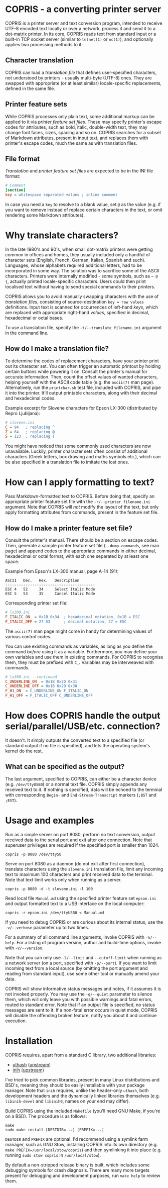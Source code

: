 # COPRIS - a converting printer server

COPRIS is a printer server and text conversion program, intended to
receive UTF-8 encoded text locally or over a network, process it and
send it to a dot-matrix printer. In its core, COPRIS reads text from
standard input or a built-in TCP socket server (similar to `telnet(1)`
or `nc(1)`), and optionally applies two processing methods to it:


## Character translation

COPRIS can load a *translation file* that defines user-specified
characters, not understood by printers - usually multi-byte (UTF-8)
ones. They are swapped with appropriate (or at least similar)
locale-specific replacements, defined in the same file.


## Printer feature sets

While COPRIS processes only plain text, some additional markup can be
applied to it via *printer feature set files*. These may specify printer's
escape codes for attributes, such as bold, italic, double-width text,
they may change font faces, sizes, spacing and so on. COPRIS searches
for a subset of Markdown attributes, present in input text, and replaces
them with printer's escape codes, much the same as with translation files.


## File format

*Translation* and *printer feature set files* are expected to be in the
INI file format:

```ini
# Comment
[section]
key = whitespace separated values ; inline comment
```

In case you need a `key` to resolve to a blank value, set `@` as the
value (e.g. if you want to remove instead of replace certain characters
in the text, or omit rendering some Markdown attributes).


# Why translate characters?

In the late 1980's and 90's, when small dot-matrix printers were
getting common in offices and homes, they usually included only a
handful of character sets (English, French, German, Italian, Spanish and
such). Languages, whose alphabets required additional letters, had to be
incorporated in some way. The solution was to sacrifice some of the ASCII
characters. Printers were internally modified - some symbols, such as `~
@ {`, actually printed locale-specific characters. Users could then print
localised text without having to send special commands to their printers.

COPRIS allows you to avoid manually swapping characters with the use of
*translation files*, consisting of source-destination `key = raw values`
definitions. Input text is scanned for occurrences of left-hand *keys*,
which are replaced with appropriate right-hand *values*, specified in
decimal, hexadecimal or octal bases.

To use a translation file, specify the `-t/--translate filename.ini`
argument in the command line.


## How do I make a translation file?

To determine the codes of replacement characters, have your printer print
out its character set. You can often trigger an automatic printout by
holding certain buttons while powering it on. Consult the printer's
manual for accurate information. Then, count the offset values of
wanted characters, helping yourself with the ASCII code table (e.g. the
`ascii(7)` man page). Alternatively, run the `printchar.sh` test file,
included with COPRIS, and pipe it into the printer. It'll output printable
characters, along with their decimal and hexadecimal codes.

Example excerpt for Slovene characters for Epson LX-300 (distributed by
Repro Ljubljana):

```ini
# slovene.ini
Č = 94   ; replacing ^
Ž = 64   ; replacing @
Š = 123  ; replacing {
```

You might have noticed that some commonly used characters are now
unavailable. Luckily, printer character sets often consist of additional
characters (Greek letters, box drawing and maths symbols etc.), which
can be also specified in a translation file to imitate the lost ones.


# How can I apply formatting to text?

Pass Markdown-formatted text to COPRIS. Before doing that, specify an
appropriate printer feature set file with the `-r/--printer filename.ini`
argument. Note that COPRIS will *not* modify the layout of the text,
but only apply formatting attributes from commands, present in the
feature set file.


## How do I make a printer feature set file?

Consult the printer's manual. There should be a section on
escape codes. Then, generate a sample printer feature set file
(`--dump-commands`, see man page) and append codes to the appropriate
commands in either decimal, hexadecimal or octal format, with each one
separated by at least one space.

Example from Epson's LX-300 manual, page A-14 (91):

```
ASCII   Dec.   Hex.   Description
----------------------------------------
ESC 4   52     34     Select Italic Mode
ESC 5   53     35     Cancel Italic Mode
```

Corresponding printer set file:

```ini
# lx300.ini
F_ITALIC_ON  = 0x1B 0x34  ; hexadecimal notation, 0x1B = ESC
F_ITALIC_OFF = 27 53      ; decimal notation, 27 = ESC
```

The `ascii(7)` man page might come in handy for determining values of
various control codes.

You can use existing commands as variables, as long as you define the
command *before* using it as a variable. Furthermore, you may define your
own variables and use them in existing commands. For COPRIS to recognise
them, they must be prefixed with `C_`. Variables may be interweaved
with commands.

```ini
# lx300.ini - continued
C_UNDERLINE_ON  = 0x1B 0x2D 0x31
C_UNDERLINE_OFF = 0x1B 0x2D 0x30
F_H1_ON  = C_UNDERLINE_ON F_ITALIC_ON
F_H1_OFF = F_ITALIC_OFF C_UNDERLINE_OFF
```

# How does COPRIS handle the output serial/parallel/USB/etc. connection?

It doesn't. It simply outputs the converted text to a specified file
(or standard output if no file is specified), and lets the operating
system's kernel do the rest.


## What can be specified as the output?

The last argument, specified to COPRIS, can either be a character device
(e.g. `/dev/ttyUSB0`) or a normal text file. COPRIS simply appends any
received text to it. If nothing is specified, data will be echoed to
the terminal with corresponding `Begin-` and `End-Stream-Transcript`
markers (`;BST` and `;EST`).


# Usage and examples

Run as a simple server on port 8080, perform no text conversion, output
received data to the serial port and exit after one connection. Note
that superuser privileges are required if the specified port is smaller
than 1024.

```
copris -p 8080 /dev/ttyS0
```

Serve on port 8080 as a daemon (do not exit after first connection),
translate characters using the `slovene.ini` translation file, limit
any incoming text to maximum 100 characters and print received data to
the terminal. Note that text limit works only when running as a server.

```
copris -p 8080 -d -t slovene.ini -l 100
```

Read local file `Manual.md` using the specified printer feature set
`epson.ini` and output formatted text to a USB interface on the local
computer:

```
copris -r epson.ini /dev/ttyUSB0 < Manual.md
```

If you need to debug COPRIS or are curious about its internal status,
use the `-v/--verbose` parameter up to two times.

For a summary of all command line arguments, invoke COPRIS with
`-h/--help`. For a listing of program version, author and build-time
options, invoke with `-V/--version`.

Note that you can only use `-l/--limit` and `--cutoff-limit` when running
as a network server (on a port, specified with `-p/--port`). If you want
to limit incoming text from a local source (by omitting the port argument
and reading from standard input), use some other tool or manually amend
your data.

COPRIS will show informative status messages and notes, if it assumes
it is not invoked properly. You may use the `-q/--quiet` parameter to
silence them, which will only leave you with possible warnings and
fatal errors, routed to standard error. Note that if an output file
is specified, no status messages are sent to it. If a non-fatal error
occurs in quiet mode, COPRIS will disable the offending broken feature,
notify you about it and continue execution.


# Installation

COPRIS requires, apart from a standard C library, two additional
libraries:

- [uthash][2] ([upstream][3])
- [inih][4] ([upstream][5])

[2]: https://repology.org/project/uthash/versions
[3]: https://troydhanson.github.io/uthash/utstring.html
[4]: https://repology.org/project/inih/versions
[5]: https://github.com/benhoyt/inih

I've tried to pick common libraries, present in many Linux distributions
and BSD's, meaning they should be easily installable with your package
manager. Note that `inih` requires, unlike the header-only `uthash`,
both development headers and the dynamically linked libraries themselves
(e.g. `libinih-devel` and `libinih0`, names on your end may differ).

Build COPRIS using the included `Makefile` (you'll need GNU Make, if
you're on a BSD). The procedure is as follows:

```
make
sudo make install [DESTDIR=...] [PREFIX=...]
```

`DESTDIR` and `PREFIX` are optional. I'd recommend using a symlink farm
manager, such as GNU Stow, installing COPRIS into its own directory
(e.g. `make PREFIX=/usr/local/stow/copris`) and then symlinking it into
place (e.g. running `sudo stow copris` in `/usr/local/stow`).

By default a non-stripped release binary is built, which includes some
debugging symbols for crash diagnosis. There are many more targets present
for debugging and development purposes, run `make help` to review them.

